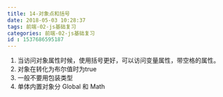 ```yaml
---
title: 14-对象点和括号
date: 2018-05-03 10:28:37
tags: 前端-02-js基础复习
categories: 前端-02-js基础复习
id : 1537686595187
---
```

1. 当访问对象属性时候，使用括号更好，可以访问变量属性，带空格的属性。
2. 对象在转化为布尔值时为true
3. 一般不要用包装类型
4. 单体内置对象分 Global 和 Math
